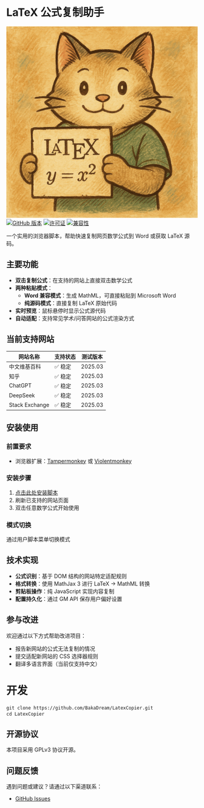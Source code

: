 # LaTeX 公式复制助手
![icon](https://github.com/BakaDream/LatexCopier/blob/master/icon.png?raw=true)
[![GitHub 版本](https://img.shields.io/github/v/release/BakaDream/LatexCopier?style=flat-square)](https://github.com/BakaDream/LatexCopier) [![许可证](https://img.shields.io/badge/license-GPLv3-blue.svg?style=flat-square)](LICENSE) [![兼容性](https://img.shields.io/badge/浏览器扩展-Tampermonkey%20/%20Violentmonkey-green.svg?style=flat-square)](https://www.tampermonkey.net/)

一个实用的浏览器脚本，帮助快速复制网页数学公式到 Word 或获取 LaTeX 源码。

## 主要功能

- **双击复制公式**：在支持的网站上直接双击数学公式
- **两种粘贴模式**：
  - **Word 兼容模式**：生成 MathML，可直接粘贴到 Microsoft Word
  - **纯源码模式**：直接复制 LaTeX 原始代码
- **实时预览**：鼠标悬停时显示公式源代码
- **自动适配**：支持常见学术/问答网站的公式渲染方式

## 当前支持网站

| 网站名称       | 支持状态 | 测试版本   |
|----------------|----------|------------|
| 中文维基百科   | ✅ 稳定  | 2025.03    |
| 知乎           | ✅ 稳定  | 2025.03    |
| ChatGPT        | ✅ 稳定  | 2025.03    |
| DeepSeek       | ✅ 稳定  | 2025.03    |
| Stack Exchange | ✅ 稳定  | 2025.03    |

## 安装使用

### 前置要求
- 浏览器扩展：[Tampermonkey](https://www.tampermonkey.net/) 或 [Violentmonkey](https://violentmonkey.github.io/)

### 安装步骤
1. [点击此处安装脚本](https://github.com/BakaDream/LatexCopier/raw/main/LaTeX_Copier.user.js)
2. 刷新已支持的网站页面
3. 双击任意数学公式开始使用

### 模式切换
通过用户脚本菜单切换模式


## 技术实现

- **公式识别**：基于 DOM 结构的网站特定适配规则
- **格式转换**：使用 MathJax 3 进行 LaTeX → MathML 转换
- **剪贴板操作**：纯 JavaScript 实现内容复制
- **配置持久化**：通过 GM API 保存用户偏好设置

## 参与改进

欢迎通过以下方式帮助改进项目：
- 报告新网站的公式无法复制的情况
- 提交适配新网站的 CSS 选择器规则
- 翻译多语言界面（当前仅支持中文）


# 开发
```
git clone https://github.com/BakaDream/LatexCopier.git
cd LatexCopier
```


## 开源协议

本项目采用 GPLv3 协议开源。

## 问题反馈

遇到问题或建议？请通过以下渠道联系：
- [GitHub Issues](https://github.com/BakaDream/LatexCopier/issues)
